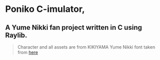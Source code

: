 # Poniko C-imulator,
## A Yume Nikki fan project written in C using Raylib.

> Character and all assets are from KIKIYAMA
> Yume Nikki font taken from [here](https://www.reddit.com/r/yumenikki/comments/eiwxzb/tldr_i_made_yume_nikki_font_download_link_under/)
